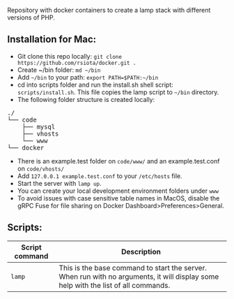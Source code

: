 Repository with docker containers to create a lamp stack with different versions of PHP.

## Installation for Mac:

- Git clone this repo locally: `git clone https://github.com/rsiota/docker.git .`
- Create ~/bin folder: `md ~/bin`
- Add `~/bin` to your path: `export PATH=$PATH:~/bin`
- cd into scripts folder and run the install.sh shell script: `scripts/install.sh`. This file copies the lamp script
	to `~/bin` directory.
- The following folder structure is created locally:
<pre>
./
└── code
    ├── mysql
    ├── vhosts
    └── www 
└── docker
</pre>
- There is an example.test folder on `code/www/` and an example.test.conf on `code/vhosts/`
- Add `127.0.0.1 example.test.conf` to your `/etc/hosts` file.
- Start the server with `lamp up`.
- You can create your local development environment folders under `www`
- To avoid issues with case sensitive table names in MacOS, disable the gRPC Fuse for file sharing on Docker Dashboard>Preferences>General.
	
## Scripts:

Script command | Description
------- | ------------
`lamp`| This is the base command to start the server. When run with no arguments, it will display some help with the list of all commands.
